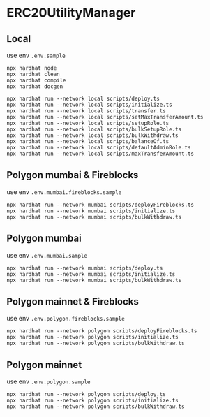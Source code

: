 # ERC20UtilityManager
## Local

use env `.env.sample`

```shell
npx hardhat node
npx hardhat clean
npx hardhat compile
npx hardhat docgen

npx hardhat run --network local scripts/deploy.ts
npx hardhat run --network local scripts/initialize.ts
npx hardhat run --network local scripts/transfer.ts
npx hardhat run --network local scripts/setMaxTransferAmount.ts
npx hardhat run --network local scripts/setupRole.ts
npx hardhat run --network local scripts/bulkSetupRole.ts
npx hardhat run --network local scripts/bulkWithdraw.ts
npx hardhat run --network local scripts/balanceOf.ts
npx hardhat run --network local scripts/defaultAdminRole.ts
npx hardhat run --network local scripts/maxTransferAmount.ts
```

## Polygon mumbai & Fireblocks

use env `.env.mumbai.fireblocks.sample`

```shell
npx hardhat run --network mumbai scripts/deployFireblocks.ts
npx hardhat run --network mumbai scripts/initialize.ts
npx hardhat run --network mumbai scripts/bulkWithdraw.ts
```

## Polygon mumbai

use env `.env.mumbai.sample`

```shell
npx hardhat run --network mumbai scripts/deploy.ts
npx hardhat run --network mumbai scripts/initialize.ts
npx hardhat run --network mumbai scripts/bulkWithdraw.ts
```

## Polygon mainnet & Fireblocks

use env `.env.polygon.fireblocks.sample`

```shell
npx hardhat run --network polygon scripts/deployFireblocks.ts
npx hardhat run --network polygon scripts/initialize.ts
npx hardhat run --network polygon scripts/bulkWithdraw.ts
```


## Polygon mainnet

use env `.env.polygon.sample`

```shell
npx hardhat run --network polygon scripts/deploy.ts
npx hardhat run --network polygon scripts/initialize.ts
npx hardhat run --network polygon scripts/bulkWithdraw.ts
```
